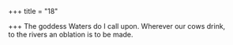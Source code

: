 +++
title = "18"

+++
The goddess Waters do I call upon. Wherever our cows drink,  
to the rivers an oblation is to be made.  
